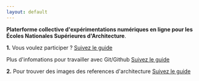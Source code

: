 ```yaml
---
layout: default
---
```


**Platerforme collective d'expérimentations numériques en ligne pour les Écoles Nationales Supérieures d'Architecture**. 

**1.** Vous voulez participer ? [Suivez le guide](git)

Plus d'infomations pour travailler avec Git/Github [Suivez le guide](comment)


**2.** Pour trouver des images des references d'architecture [Suivez le guide](informations)


